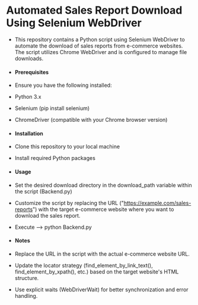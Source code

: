 # Automated Sales Report Download Using Selenium WebDriver
- This repository contains a Python script using Selenium WebDriver to automate the download of sales reports from e-commerce websites. The script utilizes Chrome WebDriver and is configured to manage file downloads.
- #### Prerequisites
- Ensure you have the following installed:

- Python 3.x
- Selenium (pip install selenium)
- ChromeDriver (compatible with your Chrome browser version)
- #### Installation
- Clone this repository to your local machine
- Install required Python packages
- #### Usage
- Set the desired download directory in the download_path variable within the script (Backend.py)
- Customize the script by replacing the URL ("https://example.com/sales-reports") with the target e-commerce website where you want to download the sales report.
- Execute --> python Backend.py
- #### Notes
- Replace the URL in the script with the actual e-commerce website URL.
- Update the locator strategy (find_element_by_link_text(), find_element_by_xpath(), etc.) based on the target website's HTML structure.
- Use explicit waits (WebDriverWait) for better synchronization and error handling.
